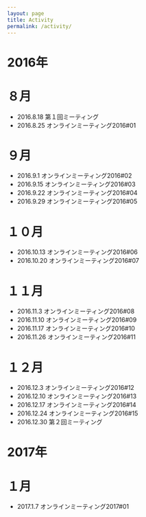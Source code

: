 ```yaml
---
layout: page
title: Activity
permalink: /activity/
---
```

# 2016年

# ８月
- 2016.8.18 第１回ミーティング
- 2016.8.25 オンラインミーティング2016#01

# ９月
- 2016.9.1 オンラインミーティング2016#02
- 2016.9.15 オンラインミーティング2016#03
- 2016.9.22 オンラインミーティング2016#04
- 2016.9.29 オンラインミーティング2016#05

# １０月
- 2016.10.13 オンラインミーティング2016#06
- 2016.10.20 オンラインミーティング2016#07

# １１月
- 2016.11.3 オンラインミーティング2016#08
- 2016.11.10 オンラインミーティング2016#09
- 2016.11.17 オンラインミーティング2016#10
- 2016.11.26 オンラインミーティング2016#11

# １２月
- 2016.12.3 オンラインミーティング2016#12
- 2016.12.10 オンラインミーティング2016#13
- 2016.12.17 オンラインミーティング2016#14
- 2016.12.24 オンラインミーティング2016#15
- 2016.12.30 第２回ミーティング

# 2017年

# １月
- 2017.1.7 オンラインミーティング2017#01
